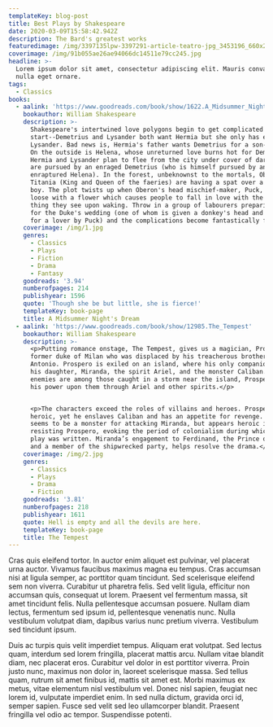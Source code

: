```yaml
---
templateKey: blog-post
title: Best Plays by Shakespeare
date: 2020-03-09T15:58:42.942Z
description: The Bard's greatest works
featuredimage: /img/3397135lpw-3397291-article-teatro-jpg_3453196_660x281.jpg
coverimage: /img/91b055ae26ae94066dc14511e79cc245.jpg
headline: >-
  Lorem ipsum dolor sit amet, consectetur adipiscing elit. Mauris convallis ut
  nulla eget ornare.
tags:
  - Classics
books:
  - aalink: 'https://www.goodreads.com/book/show/1622.A_Midsummer_Night_s_Dream'
    bookauthor: William Shakespeare
    description: >-
      Shakespeare's intertwined love polygons begin to get complicated from the
      start--Demetrius and Lysander both want Hermia but she only has eyes for
      Lysander. Bad news is, Hermia's father wants Demetrius for a son-in-law.
      On the outside is Helena, whose unreturned love burns hot for Demetrius.
      Hermia and Lysander plan to flee from the city under cover of darkness but
      are pursued by an enraged Demetrius (who is himself pursued by an
      enraptured Helena). In the forest, unbeknownst to the mortals, Oberon and
      Titania (King and Queen of the faeries) are having a spat over a servant
      boy. The plot twists up when Oberon's head mischief-maker, Puck, runs
      loose with a flower which causes people to fall in love with the first
      thing they see upon waking. Throw in a group of labourers preparing a play
      for the Duke's wedding (one of whom is given a donkey's head and Titania
      for a lover by Puck) and the complications become fantastically funny.
    coverimage: /img/1.jpg
    genres:
      - Classics
      - Plays
      - Fiction
      - Drama
      - Fantasy
    goodreads: '3.94'
    numberofpages: 214
    publishyear: 1596
    quote: 'Though she be but little, she is fierce!'
    templateKey: book-page
    title: A Midsummer Night's Dream
  - aalink: 'https://www.goodreads.com/book/show/12985.The_Tempest'
    bookauthor: William Shakespeare
    description: >-
      <p>Putting romance onstage, The Tempest, gives us a magician, Prospero, a
      former duke of Milan who was displaced by his treacherous brother,
      Antonio. Prospero is exiled on an island, where his only companions are
      his daughter, Miranda, the spirit Ariel, and the monster Caliban. When his
      enemies are among those caught in a storm near the island, Prospero turns
      his power upon them through Ariel and other spirits.</p>


      <p>The characters exceed the roles of villains and heroes. Prospero seems
      heroic, yet he enslaves Caliban and has an appetite for revenge. Caliban
      seems to be a monster for attacking Miranda, but appears heroic in
      resisting Prospero, evoking the period of colonialism during which the
      play was written. Miranda’s engagement to Ferdinand, the Prince of Naples
      and a member of the shipwrecked party, helps resolve the drama.</p>
    coverimage: /img/2.jpg
    genres:
      - Classics
      - Plays
      - Drama
      - Fiction
    goodreads: '3.81'
    numberofpages: 218
    publishyear: 1611
    quote: Hell is empty and all the devils are here.
    templateKey: book-page
    title: The Tempest
---
```

Cras quis eleifend tortor. In auctor enim aliquet est pulvinar, vel placerat urna auctor. Vivamus faucibus maximus magna eu tempus. Cras accumsan nisi at ligula semper, ac porttitor quam tincidunt. Sed scelerisque eleifend sem non viverra. Curabitur ut pharetra felis. Sed velit ligula, efficitur non accumsan quis, consequat ut lorem. Praesent vel fermentum massa, sit amet tincidunt felis. Nulla pellentesque accumsan posuere. Nullam diam lectus, fermentum sed ipsum id, pellentesque venenatis nunc. Nulla vestibulum volutpat diam, dapibus varius nunc pretium viverra. Vestibulum sed tincidunt ipsum.

Duis ac turpis quis velit imperdiet tempus. Aliquam erat volutpat. Sed lectus quam, interdum sed lorem fringilla, placerat mattis arcu. Nullam vitae blandit diam, nec placerat eros. Curabitur vel dolor in est porttitor viverra. Proin justo nunc, maximus non dolor in, laoreet scelerisque massa. Sed tellus quam, rutrum sit amet finibus id, mattis sit amet est. Morbi maximus ex metus, vitae elementum nisl vestibulum vel. Donec nisl sapien, feugiat nec lorem id, vulputate imperdiet enim. In sed nulla dictum, gravida orci id, semper sapien. Fusce sed velit sed leo ullamcorper blandit. Praesent fringilla vel odio ac tempor. Suspendisse potenti.

